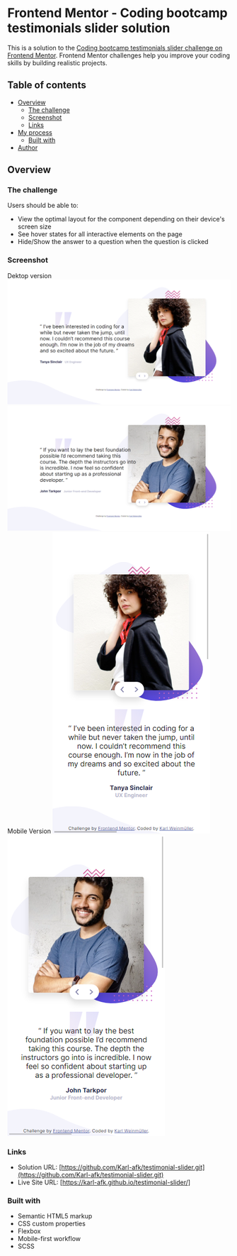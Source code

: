 # Frontend Mentor - Coding bootcamp testimonials slider solution

This is a solution to the [Coding bootcamp testimonials slider challenge on Frontend Mentor](https://www.frontendmentor.io/challenges/coding-bootcamp-testimonials-slider-4FNyLA8JL). Frontend Mentor challenges help you improve your coding skills by building realistic projects. 

## Table of contents

- [Overview](#overview)
  - [The challenge](#the-challenge)
  - [Screenshot](#screenshot)
  - [Links](#links)
- [My process](#my-process)
  - [Built with](#built-with)
- [Author](#author)
## Overview

### The challenge

Users should be able to:

- View the optimal layout for the component depending on their device's screen size
- See hover states for all interactive elements on the page
- Hide/Show the answer to a question when the question is clicked

### Screenshot
Dektop version
![/desktop-tanya.png](/desktop-tanya.png)
![/desktop-john.png](/desktop-john.png)
Mobile Version
![/mobile-tanya.png](/mobile-tanya.png)
![/mobile-john.png](/mobile-john.png)



### Links

- Solution URL: [https://github.com/Karl-afk/testimonial-slider.git](https://github.com/Karl-afk/testimonial-slider.git)
- Live Site URL: [https://karl-afk.github.io/testimonial-slider/]


### Built with

- Semantic HTML5 markup
- CSS custom properties
- Flexbox
- Mobile-first workflow
- SCSS